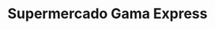 ---
title: "Supermercado Gama Express"
url: /caracas/supermercado-gama-express-avenida-jose-antonio-paez/
shop: Supermarkt
---